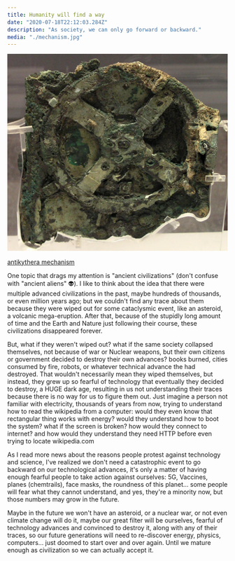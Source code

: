 ```yaml
---
title: Humanity will find a way
date: "2020-07-18T22:12:03.284Z"
description: "As society, we can only go forward or backward."
media: "./mechanism.jpg"
---
```


![](mechanism.jpg)

[antikythera mechanism](https://en.wikipedia.org/wiki/Antikythera_mechanism)

One topic that drags my attention is "ancient civilizations" (don't confuse with "ancient aliens" 👽). I like to think about the idea that there were multiple advanced civilizations in the past, maybe hundreds of thousands, or even million years ago; but we couldn't find any trace about them because they were wiped out for some cataclysmic event, like an asteroid, a volcanic mega-eruption. After that, because of the stupidly long amount of time and the Earth and Nature just following their course, these civilizations disappeared forever.

But, what if they weren't wiped out? what if the same society collapsed themselves, not because of war or Nuclear weapons, but their own citizens or government decided to destroy their own advances? books burned, cities consumed by fire, robots, or whatever technical advance the had destroyed. That wouldn't necessarily mean they wiped themselves, but instead, they grew up so fearful of technology that eventually they decided to destroy, a HUGE dark age, resulting in us not understanding their traces because there is no way for us to figure them out. Just imagine a person not familiar with electricity, thousands of years from now, trying to understand how to read the wikipedia from a computer: would they even know that rectangular thing works with energy? would they understand how to boot the system? what if the screen is broken? how would they connect to internet? and how would they understand they need HTTP before even trying to locate wikipedia.com 

As I read more news about the reasons people protest against technology and science, I've realized we don't need a catastrophic event to go backward on our technological advances, it's only a matter of having enough fearful people to take action against ourselves: 5G, Vaccines, planes (chemtrails), face masks, the roundness of this planet… some people will fear what they cannot understand, and yes, they're a minority now, but those numbers may grow in the future.

Maybe in the future we won't have an asteroid, or a nuclear war, or not even climate change will do it, maybe our great filter will be ourselves, fearful of technology advances and convinced to destroy it, along with any of their traces, so our future generations will need to re-discover energy, physics, computers… just doomed to start over and over again. Until we mature enough as civilization so we can actually accept it.